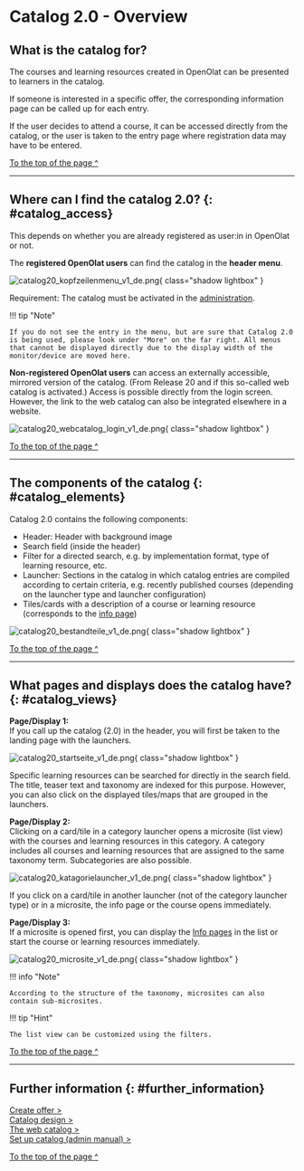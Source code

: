 # Catalog 2.0 - Overview


## What is the catalog for?

The courses and learning resources created in OpenOlat can be presented to learners in the catalog.

If someone is interested in a specific offer, the corresponding information page can be called up for each entry.

If the user decides to attend a course, it can be accessed directly from the catalog, or the user is taken to the entry page where registration data may have to be entered.

[To the top of the page ^](#catalog_overview)

---


## Where can I find the catalog 2.0? {: #catalog_access}

This depends on whether you are already registered as user:in in OpenOlat or not.

The **registered OpenOlat users** can find the catalog in the **header menu**.

![catalog20_kopfzeilenmenu_v1_de.png](assets/catalog20_kopfzeilenmenu_v1_de.png){ class="shadow lightbox" }

Requirement: The catalog must be activated in the [administration](../../manual_admin/administration/Modules_Catalog_2.0.md). 

!!! tip "Note"

    If you do not see the entry in the menu, but are sure that Catalog 2.0 is being used, please look under "More" on the far right. All menus that cannot be displayed directly due to the display width of the monitor/device are moved here.

**Non-registered OpenOlat users** can access an externally accessible, mirrored version of the catalog. (From Release 20 and if this so-called web catalog is activated.) Access is possible directly from the login screen. However, the link to the web catalog can also be integrated elsewhere in a website.

![catalog20_webcatalog_login_v1_de.png](assets/catalog20_webcatalog_login_v1_de.png){ class="shadow lightbox" }

[To the top of the page ^](#catalog_overview)

---


## The components of the catalog {: #catalog_elements}

Catalog 2.0 contains the following components:

- Header: Header with background image
- Search field (inside the header)
- Filter for a directed search, e.g. by implementation format, type of learning resource, etc.
- Launcher: Sections in the catalog in which catalog entries are compiled according to certain criteria, e.g. recently published courses (depending on the launcher type and launcher configuration)
- Tiles/cards with a description of a course or learning resource (corresponds to the [info page](../learningresources/Info_page.md))

![catalog20_bestandteile_v1_de.png](assets/catalog20_bestandteile_v1_de.png){ class="shadow lightbox" }

[To the top of the page ^](#catalog_overview)

---


## What pages and displays does the catalog have? {: #catalog_views}

**Page/Display 1:**<br>
If you call up the catalog (2.0) in the header, you will first be taken to the landing page with the launchers.

![catalog20_startseite_v1_de.png](assets/catalog20_startseite_v1_de.png){ class="shadow lightbox" }

Specific learning resources can be searched for directly in the search field. The title, teaser text and taxonomy are indexed for this purpose. However, you can also click on the displayed tiles/maps that are grouped in the launchers.

**Page/Display 2:**<br>
Clicking on a card/tile in a category launcher opens a microsite (list view) with the courses and learning resources in this category. A category includes all courses and learning resources that are assigned to the same taxonomy term. Subcategories are also possible.

![catalog20_katagorielauncher_v1_de.png](assets/catalog20_katagorielauncher_v1_de.png){ class="shadow lightbox" }

If you click on a card/tile in another launcher (not of the category launcher type) or in a microsite, the info page or the course opens immediately.

**Page/Display 3:**<br>
If a microsite is opened first, you can display the [Info pages](../learningresources/Info_page.md) in the list or start the course or learning resources immediately.

![catalog20_microsite_v1_de.png](assets/catalog20_microsite_v1_de.png){ class="shadow lightbox" }

!!! info "Note"

    According to the structure of the taxonomy, microsites can also contain sub-microsites.


!!! tip "Hint"

    The list view can be customized using the filters.


[To the top of the page ^](#catalog_overview)

---


## Further information {: #further_information}

[Create offer >](../area_modules/catalog2.0_angebote.md)<br>
[Catalog design >](../area_modules/catalog2.0_design.md)<br>
[The web catalog >](../area_modules/catalog2.0_web.md)<br>
[Set up catalog (admin manual) >](../../manual_admin/administration/Modules_Catalog_2.0.md#config_web-catalog)<br>

[To the top of the page ^](#catalog_overview)